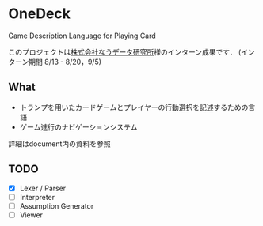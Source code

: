 # OneDeck
Game Description Language for Playing Card

このプロジェクトは[株式会社なうデータ研究所](https://www.nau.co.jp/)様のインターン成果です．
(インターン期間 8/13 - 8/20，9/5)

## What
- トランプを用いたカードゲームとプレイヤーの行動選択を記述するための言語
- ゲーム進行のナビゲーションシステム

詳細はdocument内の資料を参照

## TODO
- [x] Lexer / Parser
- [ ] Interpreter
- [ ] Assumption Generator
- [ ] Viewer
